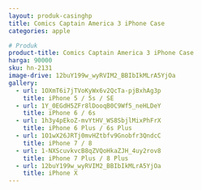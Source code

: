 ```yaml
---
layout: produk-casinghp
title: Comics Captain America 3 iPhone Case
categories: apple

# Produk
product-title: Comics Captain America 3 iPhone Case
harga: 90000
sku: hn-2131
image-drive: 12buY199w_wyRVIM2_BBIbIkMLrA5YjOa
gallery:
  - url: 1OXmT6i7jTVoKyWx6v2QcTa-pjBxhAg3p
    title: iPhone 5 / 5s / SE
  - url: 1Y_0EGdH5ZFr8lDooqB0C9Wf5_neHLDeY
    title: iPhone 6 / 6s
  - url: 1h3y4pEkoZ-mvYtHV_WS8SbjlMixPhFrX
    title: iPhone 6 Plus / 6s Plus
  - url: 1O1wX26JRTj0mvHZtbfv9Gnobfr3QndcC
    title: iPhone 7 / 8
  - url: 1-NXScuvkvcB8qZVQoHkaZJH_4uy2rov8
    title: iPhone 7 Plus / 8 Plus
  - url: 12buY199w_wyRVIM2_BBIbIkMLrA5YjOa
    title: iPhone X
---
```

